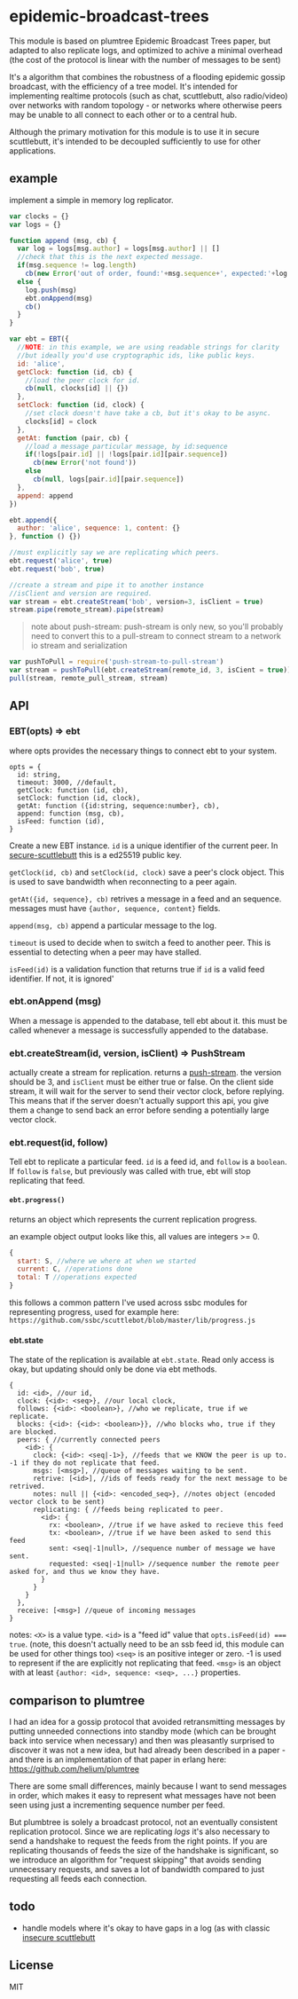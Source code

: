 # epidemic-broadcast-trees

This module is based on plumtree Epidemic Broadcast Trees paper,
but adapted to also replicate logs, and optimized to achive a minimal
overhead (the cost of the protocol is linear with the number of messages to be sent)

It's a algorithm that combines the robustness of a flooding epidemic gossip broadcast,
with the efficiency of a tree model. It's intended for implementing realtime protocols
(such as chat, scuttlebutt, also radio/video) over networks with random topology -
or networks where otherwise peers may be unable to all connect to each other or to a central hub.

Although the primary motivation for this module is to use it in secure scuttlebutt,
it's intended to be decoupled sufficiently to use for other applications.

## example

implement a simple in memory log replicator.

``` js
var clocks = {}
var logs = {}

function append (msg, cb) {
  var log = logs[msg.author] = logs[msg.author] || []
  //check that this is the next expected message.
  if(msg.sequence != log.length)
    cb(new Error('out of order, found:'+msg.sequence+', expected:'+log.length))
  else {
    log.push(msg)
    ebt.onAppend(msg)
    cb()
  }
}

var ebt = EBT({
  //NOTE: in this example, we are using readable strings for clarity
  //but ideally you'd use cryptographic ids, like public keys.
  id: 'alice',
  getClock: function (id, cb) {
    //load the peer clock for id.
    cb(null, clocks[id] || {})
  },
  setClock: function (id, clock) {
    //set clock doesn't have take a cb, but it's okay to be async.
    clocks[id] = clock
  },
  getAt: function (pair, cb) {
    //load a message particular message, by id:sequence
    if(!logs[pair.id] || !logs[pair.id][pair.sequence])
      cb(new Error('not found'))
    else
      cb(null, logs[pair.id][pair.sequence])
  },
  append: append
})

ebt.append({
  author: 'alice', sequence: 1, content: {}
}, function () {})

//must explicitly say we are replicating which peers.
ebt.request('alice', true)
ebt.request('bob', true)

//create a stream and pipe it to another instance
//isClient and version are required.
var stream = ebt.createStream('bob', version=3, isClient = true)
stream.pipe(remote_stream).pipe(stream)
```

> note about push-stream: push-stream is only new, so you'll probably
  need to convert this to a pull-stream to connect stream to a network
  io stream and serialization

``` js
var pushToPull = require('push-stream-to-pull-stream')
var stream = pushToPull(ebt.createStream(remote_id, 3, isCient = true))
pull(stream, remote_pull_stream, stream)
```


## API

### EBT(opts) => ebt

where opts provides the necessary things to connect ebt
to your system.

```
opts = {
  id: string,
  timeout: 3000, //default,
  getClock: function (id, cb),
  setClock: function (id, clock),
  getAt: function ({id:string, sequence:number}, cb),
  append: function (msg, cb),
  isFeed: function (id),
}
```

Create a new EBT instance. `id` is a unique identifier of the current peer.
In [secure-scuttlebutt](https://scuttlebutt.nz) this is a ed25519 public key.

`getClock(id, cb)` and `setClock(id, clock)` save a peer's clock object.
This is used to save bandwidth when reconnecting to a peer again.

`getAt({id, sequence}, cb)` retrives a message in a feed and an sequence.
messages must have `{author, sequence, content}` fields.

`append(msg, cb)` append a particular message to the log.

`timeout` is used to decide when to switch a feed to another peer.
This is essential to detecting when a peer may have stalled.

`isFeed(id)` is a validation function that returns true if `id`
is a valid feed identifier. If not, it is ignored'

### ebt.onAppend (msg)

When a message is appended to the database, tell ebt about it.
this must be called whenever a message is successfully appended to the database.

### ebt.createStream(id, version, isClient) => PushStream

actually create a stream for replication. returns a [push-stream](https://github.com/push-stream/push-stream).
the version should be 3, and `isClient` must be either true or false.
On the client side stream, it will wait for the server to send their vector clock,
before replying. This means that if the server doesn't actually support this api,
you give them a change to send back an error before sending a potentially large
vector clock.

### ebt.request(id, follow)

Tell ebt to replicate a particular feed. `id` is a feed id, and `follow` is a `boolean`.
If `follow` is `false`, but previously was called with true, ebt will stop replicating
that feed.

#### `ebt.progress()`

returns an object which represents the current replication progress.

an example object output looks like this, all values are integers >= 0.

``` js
{
  start: S, //where we where at when we started
  current: C, //operations done
  total: T //operations expected
}
```

this follows a common pattern I've used across ssbc modules for representing progress,
used for example here: `https://github.com/ssbc/scuttlebot/blob/master/lib/progress.js`


#### ebt.state

The state of the replication is available at `ebt.state`.
Read only access is okay, but updating should only be done via ebt methods.

```
{
  id: <id>, //our id,
  clock: {<id>: <seq>}, //our local clock,
  follows: {<id>: <boolean>}, //who we replicate, true if we replicate.
  blocks: {<id>: {<id>: <boolean>}}, //who blocks who, true if they are blocked.
  peers: { //currently connected peers
    <id>: {
      clock: {<id>: <seq|-1>}, //feeds that we KNOW the peer is up to. -1 if they do not replicate that feed.
      msgs: [<msg>], //queue of messages waiting to be sent.
      retrive: [<id>], //ids of feeds ready for the next message to be retrived.
      notes: null || {<id>: <encoded_seq>}, //notes object (encoded vector clock to be sent)
      replicating: { //feeds being replicated to peer.
        <id>: {
          rx: <boolean>, //true if we have asked to recieve this feed
          tx: <boolean>, //true if we have been asked to send this feed
          sent: <seq|-1|null>, //sequence number of message we have sent.
          requested: <seq|-1|null> //sequence number the remote peer asked for, and thus we know they have.
        }
      }
    }
  },
  receive: [<msg>] //queue of incoming messages
}
```

notes: `<X>` is a value type.
`<id>` is a "feed id" value that `opts.isFeed(id) === true`.
(note, this doesn't actually need to be an ssb feed id, this module can be used for other things too)
`<seq>` is an positive integer or zero. -1 is used to represent if the are explicitly not replicating that feed.
`<msg>` is an object with at least `{author: <id>, sequence: <seq>, ...}` properties.

## comparison to plumtree

I had an idea for a gossip protocol that avoided retransmitting messages by putting
unneeded connections into standby mode (which can be brought back into service when necessary)
and then was pleasantly surprised to discover it was not a new idea, but had already been described
in a paper - and there is an implementation of that paper in erlang here: https://github.com/helium/plumtree

There are some small differences, mainly because I want to send messages in order, which makes
it easy to represent what messages have not been seen using just a incrementing sequence number per feed.

But plumbtree is solely a broadcast protocol, not an eventually consistent replication protocol.
Since we are replicating _logs_ it's also necessary to send a handshake to request the feeds
from the right points. If you are replicating thousands of feeds the size of the handshake is
significant, so we introduce an algorithm for "request skipping" that avoids sending unnecessary
requests, and saves a lot of bandwidth compared to just requesting all feeds each connection.

## todo

* handle models where it's okay to have gaps in a log (as with classic [insecure scuttlebutt](https://github.com/dominictarr/scuttlebutt)

## License

MIT

